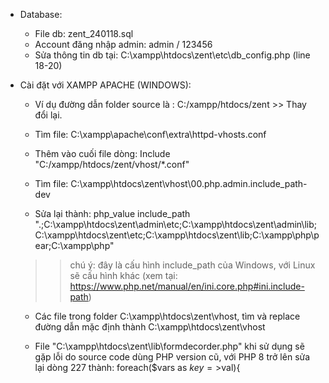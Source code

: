 - Database:
  - File db: zent_240118.sql
  - Account đăng nhập admin: admin / 123456
  - Sửa thông tin db tại: C:\xampp\htdocs\zent\etc\db_config.php (line 18-20)
- Cài đặt với XAMPP APACHE (WINDOWS):
  - Ví dụ đường dẫn folder source là : C:/xampp/htdocs/zent >> Thay đổi lại.
  - Tìm file: C:\xampp\apache\conf\extra\httpd-vhosts.conf
  - Thêm vào cuối file dòng: 
Include "C:/xampp/htdocs/zent/vhost/*.conf"

  - Tìm file: C:\xampp\htdocs\zent\vhost\00.php.admin.include_path-dev
  - Sửa lại thành:
php_value include_path ".;C:\xampp\htdocs\zent\admin\etc;C:\xampp\htdocs\zent\admin\lib;C:\xampp\htdocs\zent\etc;C:\xampp\htdocs\zent\lib;C:\xampp\php\pear;C:\xampp\php"
  >> chú ý: đây là cấu hình include_path của Windows, với Linux sẽ cấu hình khác (xem tại: https://www.php.net/manual/en/ini.core.php#ini.include-path)

  - Các file trong folder C:\xampp\htdocs\zent\vhost, tìm và replace đường dẫn mặc định thành C:\xampp\htdocs\zent\vhost
    
  - File "C:\xampp\htdocs\zent\lib\formdecorder.php" khi sử dụng sẽ gặp lỗi do source code dùng PHP version cũ, với PHP 8 trở lên sửa lại dòng 227 thành:
  foreach($vars as $key=>$val){

